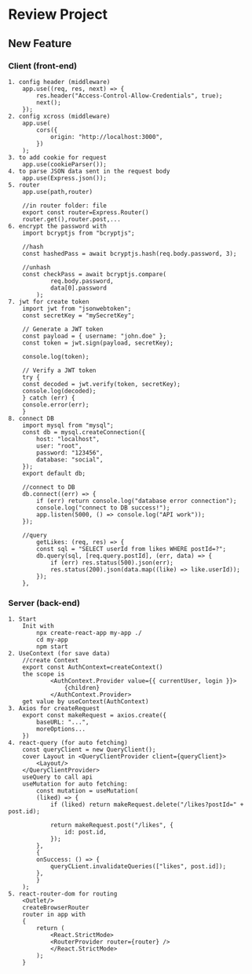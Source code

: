 # **Review Project**

## New Feature

###     Client (front-end)
    1. config header (middleware)
        app.use((req, res, next) => {
            res.header("Access-Control-Allow-Credentials", true);
            next();
        });
    2. config xcross (middleware)
        app.use(
            cors({
                origin: "http://localhost:3000",
            })
        );
    3. to add cookie for request
        app.use(cookieParser());
    4. to parse JSON data sent in the request body
        app.use(Express.json());
    5. router
        app.use(path,router)

        //in router folder: file
        export const router=Express.Router()
        router.get(),router.post,...
    6. encrypt the password with
        import bcryptjs from "bcryptjs";

        //hash
        const hashedPass = await bcryptjs.hash(req.body.password, 3);

        //unhash
        const checkPass = await bcryptjs.compare(
                req.body.password,
                data[0].password
            );
    7. jwt for create token
        import jwt from "jsonwebtoken";
        const secretKey = "mySecretKey";

        // Generate a JWT token
        const payload = { username: "john.doe" };
        const token = jwt.sign(payload, secretKey);

        console.log(token);

        // Verify a JWT token
        try {
        const decoded = jwt.verify(token, secretKey);
        console.log(decoded);
        } catch (err) {
        console.error(err);
        }
    8. connect DB
        import mysql from "mysql";
        const db = mysql.createConnection({
            host: "localhost",
            user: "root",
            password: "123456",
            database: "social",
        });
        export default db;

        //connect to DB
        db.connect((err) => {
            if (err) return console.log("database error connection");
            console.log("connect to DB success!");
            app.listen(5000, () => console.log("API work"));
        });

        //query
            getLikes: (req, res) => {
            const sql = "SELECT userId from likes WHERE postId=?";
            db.query(sql, [req.query.postId], (err, data) => {
                if (err) res.status(500).json(err);
                res.status(200).json(data.map((like) => like.userId));
            });
        },

        
        
### Server (back-end)
    1. Start
        Init with 
            npx create-react-app my-app ./
            cd my-app
            npm start
    2. UseContext (for save data)
        //create Context
        export const AuthContext=createContext()   
        the scope is  
                <AuthContext.Provider value={{ currentUser, login }}>
                    {children}
                </AuthContext.Provider>
        get value by useContext(AuthContext)
    3. Axios for createRequest
        export const makeRequest = axios.create({
            baseURL: "...",
            moreOptions...
        })
    4. react-query (for auto fetching)
        const queryClient = new QueryClient();
        cover Layout in <QueryClientProvider client={queryClient}> 
            <Layout/>
        </QueryClientProvider>
        useQuery to call api
        useMutation for auto fetching:
            const mutation = useMutation(
            (liked) => {
                if (liked) return makeRequest.delete("/likes?postId=" + post.id);

                return makeRequest.post("/likes", {
                    id: post.id,
                });
            },
            {
            onSuccess: () => {
                queryCLient.invalidateQueries(["likes", post.id]);
            },
            }
        );
    5. react-router-dom for routing
        <Outlet/>
        createBrowserRouter
        router in app with 
        {
            return (
                <React.StrictMode>
                <RouterProvider router={router} />
                </React.StrictMode>
            );
        }
        







